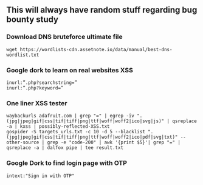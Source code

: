 ## This will always have random stuff regarding bug bounty study

### Download DNS bruteforce ultimate file
    wget https://wordlists-cdn.assetnote.io/data/manual/best-dns-wordlist.txt
### Google dork to learn on real websites XSS
    inurl:”.php?searchst­ring=”
    inurl:”.php?keyword=”
### One liner XSS tester
    waybackurls adafruit.com | grep "=" | egrep -iv ".(jpg|jpeg|gif|css|tif|tiff|png|ttf|woff|woff2|ico|svg|js)" | qsreplace -a | kxss | possibly-reflected-XSS.txt
    gospider -S targets_urls.txt -c 10 -d 5 --blacklist ".(jpg|jpeg|gif|css|tif|tiff|png|ttf|woff|woff2|ico|pdf|svg|txt)" --other-source | grep -e "code-200" | awk '{print $5}'| grep "=" | qsreplace -a | dalfox pipe | tee result.txt
### Google Dork to find login page with OTP
    intext:"Sign in with OTP"
    
